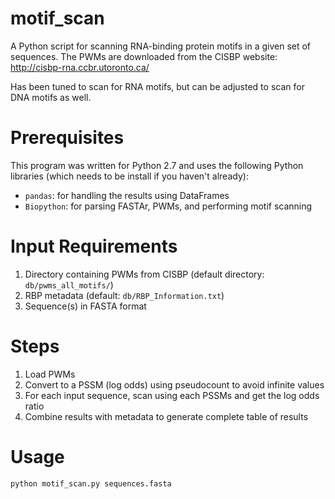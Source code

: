 # motif_scan

A Python script for scanning RNA-binding protein motifs in a given set of
sequences. The PWMs are downloaded from the CISBP website:
http://cisbp-rna.ccbr.utoronto.ca/

Has been tuned to scan for RNA motifs, but can be adjusted to scan for DNA
motifs as well. 

# Prerequisites

This program was written for Python 2.7 and uses the following Python libraries
(which needs to be install if you haven't already):
 - `pandas`: for handling the results using DataFrames
 - `Biopython`: for parsing FASTAr, PWMs, and performing motif scanning

# Input Requirements

 1. Directory containing PWMs from CISBP (default directory: `db/pwms_all_motifs/`)
 1. RBP metadata (default: `db/RBP_Information.txt`)
 1. Sequence(s) in FASTA format

# Steps

 1. Load PWMs
 1. Convert to a PSSM (log odds) using pseudocount to avoid infinite values
 1. For each input sequence, scan using each PSSMs and get the log odds ratio
 1. Combine results with metadata to generate complete table of results

# Usage

```
python motif_scan.py sequences.fasta
```



